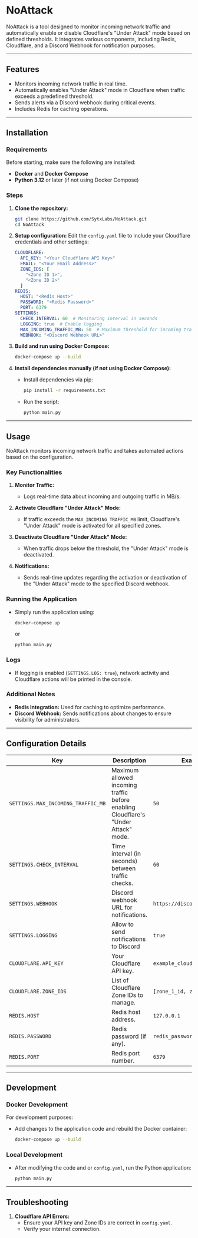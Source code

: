# NoAttack

NoAttack is a tool designed to monitor incoming network traffic and automatically enable or disable Cloudflare's "Under Attack" mode based on defined thresholds. It integrates various components, including Redis, Cloudflare, and a Discord Webhook for notification purposes.

---

## Features
- Monitors incoming network traffic in real time.
- Automatically enables "Under Attack" mode in Cloudflare when traffic exceeds a predefined threshold.
- Sends alerts via a Discord webhook during critical events.
- Includes Redis for caching operations.

---

## Installation

### Requirements
Before starting, make sure the following are installed:
- **Docker** and **Docker Compose**
- **Python 3.12** or later (if not using Docker Compose)

### Steps
1. **Clone the repository:**
   ```bash
   git clone https://github.com/SytxLabs/NoAttack.git
   cd NoAttack
   ```

2. **Setup configuration:**
   Edit the `config.yaml` file to include your Cloudflare credentials and other settings:
     ```yaml
     CLOUDFLARE:
       API_KEY: "<Your Cloudflare API Key>"
       EMAIL: "<Your Email Address>"
       ZONE_IDS: [
         "<Zone ID 1>",
         "<Zone ID 2>"
       ]
     REDIS:
       HOST: "<Redis Host>"
       PASSWORD: "<Redis Password>"
       PORT: 6379
     SETTINGS:
       CHECK_INTERVAL: 60  # Monitoring interval in seconds
       LOGGING: true  # Enable logging
       MAX_INCOMING_TRAFFIC_MB: 50  # Maximum threshold for incoming traffic
       WEBHOOK: "<Discord Webhook URL>"
     ```

3. **Build and run using Docker Compose:**
   ```bash
   docker-compose up --build
   ```

4. **Install dependencies manually (if not using Docker Compose):**
   - Install dependencies via pip:
     ```bash
     pip install -r requirements.txt
     ```
   - Run the script:
     ```bash
     python main.py
     ```

---

## Usage

NoAttack monitors incoming network traffic and takes automated actions based on the configuration.

### Key Functionalities
1. **Monitor Traffic:**
   - Logs real-time data about incoming and outgoing traffic in MB/s.
   
2. **Activate Cloudflare "Under Attack" Mode:**
   - If traffic exceeds the `MAX_INCOMING_TRAFFIC_MB` limit, Cloudflare's "Under Attack" mode is activated for all specified zones.

3. **Deactivate Cloudflare "Under Attack" Mode:**
   - When traffic drops below the threshold, the "Under Attack" mode is deactivated.

4. **Notifications:**
   - Sends real-time updates regarding the activation or deactivation of the "Under Attack" mode to the specified Discord webhook.

### Running the Application
- Simply run the application using:
  ```bash
  docker-compose up
  ```
  or
  ```bash
  python main.py
  ```

### Logs
- If logging is enabled (`SETTINGS.LOG: true`), network activity and Cloudflare actions will be printed in the console.

### Additional Notes
- **Redis Integration:** Used for caching to optimize performance.
- **Discord Webhook:** Sends notifications about changes to ensure visibility for administrators.

---

## Configuration Details

| Key                                | Description                                                                        | Example                       |
|------------------------------------|------------------------------------------------------------------------------------|-------------------------------|
| `SETTINGS.MAX_INCOMING_TRAFFIC_MB` | Maximum allowed incoming traffic before enabling Cloudflare's "Under Attack" mode. | `50`                          |
| `SETTINGS.CHECK_INTERVAL`          | Time interval (in seconds) between traffic checks.                                 | `60`                          |
| `SETTINGS.WEBHOOK`                 | Discord webhook URL for notifications.                                             | `https://discord.com/api/...` |
| `SETTINGS.LOGGING`                 | Allow to send notifications to Discord                                             | `true`                        |
| `CLOUDFLARE.API_KEY`               | Your Cloudflare API key.                                                           | `example_cloudflare_api_key`  |
| `CLOUDFLARE.ZONE_IDS`              | List of Cloudflare Zone IDs to manage.                                             | `[zone_1_id, zone_2_id]`      |
| `REDIS.HOST`                       | Redis host address.                                                                | `127.0.0.1`                   |
| `REDIS.PASSWORD`                   | Redis password (if any).                                                           | `redis_password`              |
| `REDIS.PORT`                       | Redis port number.                                                                 | `6379`                        |

---

## Development

### Docker Development
For development purposes:
- Add changes to the application code and rebuild the Docker container:
  ```bash
  docker-compose up --build
  ```

### Local Development
- After modifying the code and or `config.yaml`, run the Python application:
   ```bash
   python main.py
   ```

---

## Troubleshooting

1. **Cloudflare API Errors:**
   - Ensure your API key and Zone IDs are correct in `config.yaml`.
   - Verify your internet connection.